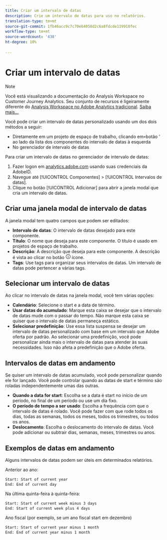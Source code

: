 ```yaml
---
title: Criar um intervalo de datas
description: Crie um intervalo de datas para uso no relatórios.
translation-type: tm+mt
source-git-commit: 1fb46acc9c7c70e64058d2c6a8fdcde119910fec
workflow-type: tm+mt
source-wordcount: '438'
ht-degree: 10%

---
```



# Criar um intervalo de datas

>[!NOTE]
>
>Você está visualizando a documentação do Analysis Workspace no Customer Journey Analytics. Seu conjunto de recursos é ligeiramente diferente do [Analysis Workspace no Adobe Analytics tradicional](https://docs.adobe.com/content/help/pt-BR/analytics/analyze/analysis-workspace/home.html). [Saiba mais...](/help/getting-started/cja-aa.md)

Você pode criar um intervalo de datas personalizado usando um dos dois métodos a seguir:

* Diretamente em um projeto de espaço de trabalho, clicando em`+`botão &#39; ao lado da lista dos componentes do intervalo de datas à esquerda
* No gerenciador de intervalo de datas

Para criar um intervalo de datas no gerenciador de intervalo de datas:

1. Fazer logon em [analytics.adobe.com](https://analytics.adobe.com) usando suas credenciais da AdobeID.
1. Navegue até [!UICONTROL Componentes] > [!UICONTROL Intervalos de datas].
1. Clique no botão [!UICONTROL Adicionar] para abrir a janela modal que cria um intervalo de datas.

## Criar uma janela modal de intervalo de datas

A janela modal tem quatro campos que podem ser editados:

* **Intervalo de datas**: O intervalo de datas desejado para este componente.
* **Título**: O nome que deseja para este componente. O título é usado em projetos de espaço de trabalho.
* **Descrição**: A descrição que deseja para este componente. A descrição é vista ao clicar no botão ![i](../assets/i.png) ícone.
* **Tags**: Use tags para organizar seus intervalos de datas. Um intervalo de datas pode pertencer a várias tags.

## Selecionar um intervalo de datas

Ao clicar no intervalo de datas na janela modal, você tem várias opções:

* **Calendário**: Selecione o start e a data de término.
* **Usar datas do acumulado**: Marque esta caixa se desejar que o intervalo de datas mude com o passar do tempo. Não marque esta caixa se quiser que o intervalo de datas permaneça estático.
* **Selecionar predefinição**: Use essa lista suspensa se desejar um intervalo de datas personalizado com base em um intervalo que Adobe oferta por padrão. Ao selecionar uma predefinição, você pode personalizar ainda mais o intervalo de datas para atender às suas necessidades. Isso não afeta a predefinição que o Adobe oferta.

## Intervalos de datas em andamento

Se quiser um intervalo de datas acumulado, você pode personalizar quando ele for lançado. Você pode controlar quando as datas de start e término são roladas independentemente umas das outras.

* **Quando a data for start**: Escolha se a data é start no início de um período, no final de um período ou use um dia fixo.
* **O período de tempo a ser usado**: Escolha a frequência com que o intervalo de datas é rolado. Você pode fazer com que rode todos os dias, todas as semanas, todos os meses, todos os trimestres, ou todos os anos.
* **Deslocamento**: Escolha o deslocamento do intervalo de datas. Você pode adicionar ou subtrair dias, semanas, meses, trimestres ou anos.

## Exemplos de datas em andamento

Alguns intervalos de datas podem ser úteis em determinados relatórios.

Anterior ao ano:

```text
Start: Start of current year
End: End of current day
```

Na última quinta-feira à quinta-feira:

```text
Start: Start of current week minus 3 days
End: Start of current week plus 4 days
```

Ano fiscal (por exemplo, se um ano fiscal start em dezembro)

```text
Start: Start of current year minus 1 month
End: End of current year minus 1 month
```
